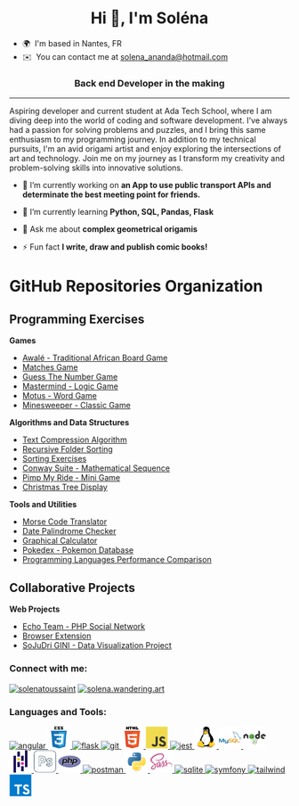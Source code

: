 <h1 align="center">Hi 👋, I'm Soléna</h1>

* 🌍  I'm based in Nantes, FR
* ✉️  You can contact me at [solena\_ananda@hotmail.com](mailto:solena_ananda@hotmail.com)

<h3 align="center">Back end Developer in the making </h3>
  
-------------------------------- 

<p align="left"> Aspiring developer and current student at Ada Tech School, where I am diving deep into the world of coding and software development. I've always had a passion for solving problems and puzzles, and I bring this same enthusiasm to my programming journey. In addition to my technical pursuits, I'm an avid origami artist and enjoy exploring the intersections of art and technology. Join me on my journey as I transform my creativity and problem-solving skills into innovative solutions.</p>


- 🔭 I’m currently working on **an App to use public transport APIs and determinate the best meeting point for friends.**

- 🌱 I’m currently learning **Python, SQL, Pandas, Flask**

- 💬 Ask me about **complex geometrical origamis**

- ⚡ Fun fact **I write, draw and publish comic books!**

  

# GitHub Repositories Organization

## Programming Exercises

**Games**
- [Awalé - Traditional African Board Game](https://github.com/solena8/awale)
- [Matches Game](https://github.com/solena8/matches_game)
- [Guess The Number Game](https://github.com/solena8/guess_the_number_game)
- [Mastermind - Logic Game](https://github.com/solena8/mastermind)
- [Motus - Word Game](https://github.com/solena8/motus)
- [Minesweeper - Classic Game](https://github.com/solena8/demineur)

**Algorithms and Data Structures**
- [Text Compression Algorithm](https://github.com/solena8/text_compression)
- [Recursive Folder Sorting](https://github.com/solena8/recursive_folder_sorting)
- [Sorting Exercises](https://github.com/solena8/sorting_exercize)
- [Conway Suite - Mathematical Sequence](https://github.com/solena8/conway_suite)
- [Pimp My Ride - Mini Game](https://github.com/solena8/pimp_my_ride)
- [Christmas Tree Display](https://github.com/solena8/sapinDisplay)
  

**Tools and Utilities**
- [Morse Code Translator](https://github.com/solena8/morse_code_translator)
- [Date Palindrome Checker](https://github.com/solena8/datePalindromeChecker)
- [Graphical Calculator](https://github.com/solena8/calculatrice_graphique)
- [Pokedex - Pokemon Database](https://github.com/solena8/pokedex)
- [Programming Languages Performance Comparison](https://github.com/solena8/compare_languages_performances)


## Collaborative Projects

**Web Projects**
- [Echo Team - PHP Social Network](https://github.com/solena8/projet-collectif-reseau-social-php-echoteam)
- [Browser Extension](https://github.com/solena8/projet-extension-navigateur-team)
- [SoJuDri GINI - Data Visualization Project](https://github.com/solena8/SoJuDri_GINI_dataviz_project)


<h3 align="left">Connect with me:</h3>
<p align="left">
<a href="https://linkedin.com/in/solenatoussaint" target="blank"><img align="center" src="https://raw.githubusercontent.com/rahuldkjain/github-profile-readme-generator/master/src/images/icons/Social/linked-in-alt.svg" alt="solenatoussaint" height="30" width="40" /></a>
<a href="https://instagram.com/solena.wandering.art" target="blank"><img align="center" src="https://raw.githubusercontent.com/rahuldkjain/github-profile-readme-generator/master/src/images/icons/Social/instagram.svg" alt="solena.wandering.art" height="30" width="40" /></a>
</p>

<h3 align="left">Languages and Tools:</h3>
<p align="left"> <a href="https://angular.io" target="_blank" rel="noreferrer"> <img src="https://angular.io/assets/images/logos/angular/angular.svg" alt="angular" width="40" height="40"/> </a> <a href="https://www.w3schools.com/css/" target="_blank" rel="noreferrer"> <img src="https://raw.githubusercontent.com/devicons/devicon/master/icons/css3/css3-original-wordmark.svg" alt="css3" width="40" height="40"/> </a> <a href="https://flask.palletsprojects.com/" target="_blank" rel="noreferrer"> <img src="https://www.vectorlogo.zone/logos/pocoo_flask/pocoo_flask-icon.svg" alt="flask" width="40" height="40"/> </a> <a href="https://git-scm.com/" target="_blank" rel="noreferrer"> <img src="https://www.vectorlogo.zone/logos/git-scm/git-scm-icon.svg" alt="git" width="40" height="40"/> </a> <a href="https://www.w3.org/html/" target="_blank" rel="noreferrer"> <img src="https://raw.githubusercontent.com/devicons/devicon/master/icons/html5/html5-original-wordmark.svg" alt="html5" width="40" height="40"/> </a> <a href="https://developer.mozilla.org/en-US/docs/Web/JavaScript" target="_blank" rel="noreferrer"> <img src="https://raw.githubusercontent.com/devicons/devicon/master/icons/javascript/javascript-original.svg" alt="javascript" width="40" height="40"/> </a> <a href="https://jestjs.io" target="_blank" rel="noreferrer"> <img src="https://www.vectorlogo.zone/logos/jestjsio/jestjsio-icon.svg" alt="jest" width="40" height="40"/> </a> <a href="https://www.linux.org/" target="_blank" rel="noreferrer"> <img src="https://raw.githubusercontent.com/devicons/devicon/master/icons/linux/linux-original.svg" alt="linux" width="40" height="40"/> </a> <a href="https://www.mysql.com/" target="_blank" rel="noreferrer"> <img src="https://raw.githubusercontent.com/devicons/devicon/master/icons/mysql/mysql-original-wordmark.svg" alt="mysql" width="40" height="40"/> </a> <a href="https://nodejs.org" target="_blank" rel="noreferrer"> <img src="https://raw.githubusercontent.com/devicons/devicon/master/icons/nodejs/nodejs-original-wordmark.svg" alt="nodejs" width="40" height="40"/> </a> <a href="https://pandas.pydata.org/" target="_blank" rel="noreferrer"> <img src="https://raw.githubusercontent.com/devicons/devicon/2ae2a900d2f041da66e950e4d48052658d850630/icons/pandas/pandas-original.svg" alt="pandas" width="40" height="40"/> </a> <a href="https://www.photoshop.com/en" target="_blank" rel="noreferrer"> <img src="https://raw.githubusercontent.com/devicons/devicon/master/icons/photoshop/photoshop-line.svg" alt="photoshop" width="40" height="40"/> </a> <a href="https://www.php.net" target="_blank" rel="noreferrer"> <img src="https://raw.githubusercontent.com/devicons/devicon/master/icons/php/php-original.svg" alt="php" width="40" height="40"/> </a> <a href="https://postman.com" target="_blank" rel="noreferrer"> <img src="https://www.vectorlogo.zone/logos/getpostman/getpostman-icon.svg" alt="postman" width="40" height="40"/> </a> <a href="https://www.python.org" target="_blank" rel="noreferrer"> <img src="https://raw.githubusercontent.com/devicons/devicon/master/icons/python/python-original.svg" alt="python" width="40" height="40"/> </a> <a href="https://sass-lang.com" target="_blank" rel="noreferrer"> <img src="https://raw.githubusercontent.com/devicons/devicon/master/icons/sass/sass-original.svg" alt="sass" width="40" height="40"/> </a> <a href="https://www.sqlite.org/" target="_blank" rel="noreferrer"> <img src="https://www.vectorlogo.zone/logos/sqlite/sqlite-icon.svg" alt="sqlite" width="40" height="40"/> </a> <a href="https://symfony.com" target="_blank" rel="noreferrer"> <img src="https://symfony.com/logos/symfony_black_03.svg" alt="symfony" width="40" height="40"/> </a> <a href="https://tailwindcss.com/" target="_blank" rel="noreferrer"> <img src="https://www.vectorlogo.zone/logos/tailwindcss/tailwindcss-icon.svg" alt="tailwind" width="40" height="40"/> </a> <a href="https://www.typescriptlang.org/" target="_blank" rel="noreferrer"> <img src="https://raw.githubusercontent.com/devicons/devicon/master/icons/typescript/typescript-original.svg" alt="typescript" width="40" height="40"/> </a> </p>

